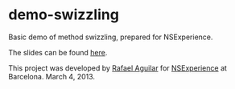 demo-swizzling
==============

Basic demo of method swizzling, prepared for NSExperience.

The slides can be found [here](http://www.slideshare.net/rais38/runtime).

This project was developed by [Rafael Aguilar](https://twitter.com/rais38) for [NSExperience](https://twitter.com/NSExperience) at Barcelona. March 4, 2013.